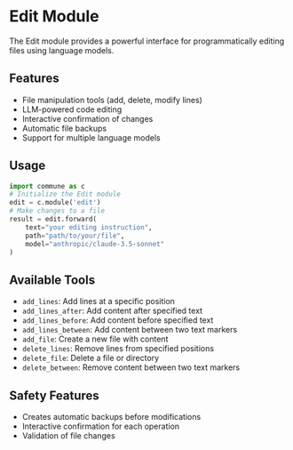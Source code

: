 # Edit Module
The Edit module provides a powerful interface for programmatically editing files using language models.
## Features
- File manipulation tools (add, delete, modify lines)
- LLM-powered code editing
- Interactive confirmation of changes
- Automatic file backups
- Support for multiple language models
## Usage
```python
import commune as c
# Initialize the Edit module
edit = c.module('edit')
# Make changes to a file
result = edit.forward(
    text="your editing instruction",
    path="path/to/your/file",
    model="anthropic/claude-3.5-sonnet"
)
```
## Available Tools
- `add_lines`: Add lines at a specific position
- `add_lines_after`: Add content after specified text
- `add_lines_before`: Add content before specified text
- `add_lines_between`: Add content between two text markers
- `add_file`: Create a new file with content
- `delete_lines`: Remove lines from specified positions
- `delete_file`: Delete a file or directory
- `delete_between`: Remove content between two text markers
## Safety Features
- Creates automatic backups before modifications
- Interactive confirmation for each operation
- Validation of file changes